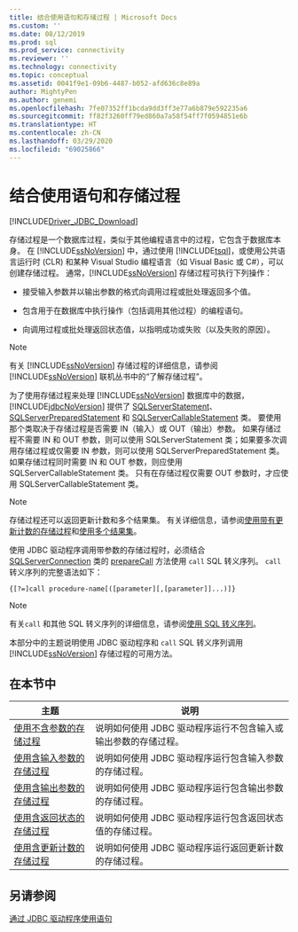 ```yaml
---
title: 结合使用语句和存储过程 | Microsoft Docs
ms.custom: ''
ms.date: 08/12/2019
ms.prod: sql
ms.prod_service: connectivity
ms.reviewer: ''
ms.technology: connectivity
ms.topic: conceptual
ms.assetid: 0041f9e1-09b6-4487-b052-afd636c8e89a
author: MightyPen
ms.author: genemi
ms.openlocfilehash: 7fe07352ff1bcda9dd3ff3e77a6b879e592235a6
ms.sourcegitcommit: ff82f3260ff79ed860a7a58f54ff7f0594851e6b
ms.translationtype: HT
ms.contentlocale: zh-CN
ms.lasthandoff: 03/29/2020
ms.locfileid: "69025866"
---
```

# <a name="using-statements-with-stored-procedures"></a>结合使用语句和存储过程

[!INCLUDE[Driver_JDBC_Download](../../includes/driver_jdbc_download.md)]

存储过程是一个数据库过程，类似于其他编程语言中的过程，它包含于数据库本身。 在 [!INCLUDE[ssNoVersion](../../includes/ssnoversion-md.md)] 中，通过使用 [!INCLUDE[tsql](../../includes/tsql-md.md)]，或使用公共语言运行时 (CLR) 和某种 Visual Studio 编程语言（如 Visual Basic 或 C#），可以创建存储过程。 通常，[!INCLUDE[ssNoVersion](../../includes/ssnoversion-md.md)] 存储过程可执行下列操作：  
  
- 接受输入参数并以输出参数的格式向调用过程或批处理返回多个值。  
  
- 包含用于在数据库中执行操作（包括调用其他过程）的编程语句。  
  
- 向调用过程或批处理返回状态值，以指明成功或失败（以及失败的原因）。  
  
> [!NOTE]  
> 有关 [!INCLUDE[ssNoVersion](../../includes/ssnoversion-md.md)] 存储过程的详细信息，请参阅 [!INCLUDE[ssNoVersion](../../includes/ssnoversion-md.md)] 联机丛书中的“了解存储过程”。  
  
为了使用存储过程来处理 [!INCLUDE[ssNoVersion](../../includes/ssnoversion-md.md)] 数据库中的数据，[!INCLUDE[jdbcNoVersion](../../includes/jdbcnoversion_md.md)] 提供了 [SQLServerStatement](../../connect/jdbc/reference/sqlserverstatement-class.md)、[SQLServerPreparedStatement](../../connect/jdbc/reference/sqlserverpreparedstatement-class.md) 和 [SQLServerCallableStatement](../../connect/jdbc/reference/sqlservercallablestatement-class.md) 类。 要使用那个类取决于存储过程是否需要 IN（输入）或 OUT（输出）参数。 如果存储过程不需要 IN 和 OUT 参数，则可以使用 SQLServerStatement 类；如果要多次调用存储过程或仅需要 IN 参数，则可以使用 SQLServerPreparedStatement 类。 如果存储过程同时需要 IN 和 OUT 参数，则应使用 SQLServerCallableStatement 类。 只有在存储过程仅需要 OUT 参数时，才应使用 SQLServerCallableStatement 类。  
  
> [!NOTE]  
> 存储过程还可以返回更新计数和多个结果集。 有关详细信息，请参阅[使用带有更新计数的存储过程](../../connect/jdbc/using-a-stored-procedure-with-an-update-count.md)和[使用多个结果集](../../connect/jdbc/using-multiple-result-sets.md)。  
  
使用 JDBC 驱动程序调用带参数的存储过程时，必须结合 [SQLServerConnection](../../connect/jdbc/reference/sqlserverconnection-class.md) 类的 [prepareCall](../../connect/jdbc/reference/preparecall-method-sqlserverconnection.md) 方法使用 `call` SQL 转义序列。 `call` 转义序列的完整语法如下：  
  
 `{[?=]call procedure-name[([parameter][,[parameter]]...)]}`  
  
> [!NOTE]  
> 有关`call` 和其他 SQL 转义序列的详细信息，请参阅[使用 SQL 转义序列](../../connect/jdbc/using-sql-escape-sequences.md)。  
  
本部分中的主题说明使用 JDBC 驱动程序和 `call` SQL 转义序列调用 [!INCLUDE[ssNoVersion](../../includes/ssnoversion-md.md)] 存储过程的可用方法。  
  
## <a name="in-this-section"></a>在本节中  
  
|主题|说明|  
|-----------|-----------------|  
|[使用不含参数的存储过程](../../connect/jdbc/using-a-stored-procedure-with-no-parameters.md)|说明如何使用 JDBC 驱动程序运行不包含输入或输出参数的存储过程。|  
|[使用含输入参数的存储过程](../../connect/jdbc/using-a-stored-procedure-with-input-parameters.md)|说明如何使用 JDBC 驱动程序运行包含输入参数的存储过程。|  
|[使用含输出参数的存储过程](../../connect/jdbc/using-a-stored-procedure-with-output-parameters.md)|说明如何使用 JDBC 驱动程序运行包含输出参数的存储过程。|  
|[使用含返回状态的存储过程](../../connect/jdbc/using-a-stored-procedure-with-a-return-status.md)|说明如何使用 JDBC 驱动程序运行包含返回状态值的存储过程。|  
|[使用含更新计数的存储过程](../../connect/jdbc/using-a-stored-procedure-with-an-update-count.md)|说明如何使用 JDBC 驱动程序运行返回更新计数的存储过程。|  
  
## <a name="see-also"></a>另请参阅

[通过 JDBC 驱动程序使用语句](../../connect/jdbc/using-statements-with-the-jdbc-driver.md)  
